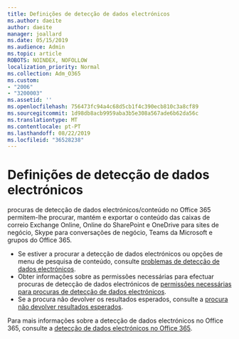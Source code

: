 ```yaml
---
title: Definições de detecção de dados electrónicos
ms.author: daeite
author: daeite
manager: joallard
ms.date: 05/15/2019
ms.audience: Admin
ms.topic: article
ROBOTS: NOINDEX, NOFOLLOW
localization_priority: Normal
ms.collection: Adm_O365
ms.custom:
- "2006"
- "3200003"
ms.assetid: ''
ms.openlocfilehash: 756473fc94a4c68d5cb1f4c390ecb810c3a8cf89
ms.sourcegitcommit: 1d98db8acb9959aba3b5e308a567ade6b62da56c
ms.translationtype: MT
ms.contentlocale: pt-PT
ms.lasthandoff: 08/22/2019
ms.locfileid: "36528238"
---
```

# <a name="ediscovery-settings"></a>Definições de detecção de dados electrónicos

procuras de detecção de dados electrónicos/conteúdo no Office 365 permitem-lhe procurar, mantém e exportar o conteúdo das caixas de correio Exchange Online, Online do SharePoint e OneDrive para sites de negócio, Skype para conversações de negócio, Teams da Microsoft e grupos do Office 365.

- Se estiver a procurar a detecção de dados electrónicos ou opções de menu de pesquisa de conteúdo, consulte [problemas de detecção de dados electrónicos](https://docs.microsoft.com/alchemyinsights/ediscovery-issues).
- Obter informações sobre as permissões necessárias para efectuar procuras de detecção de dados electrónicos de [permissões necessárias para procuras de detecção de dados electrónicos](https://docs.microsoft.com/alchemyinsights/permissions-required-for-ediscovery-searches).
- Se a procura não devolver os resultados esperados, consulte a [procura não devolver resultados esperados](https://docs.microsoft.com/alchemyinsights/search-not-returning-expected-results).

Para mais informações sobre a detecção de dados electrónicos no Office 365, consulte a [detecção de dados electrónicos no Office 365](https://docs.microsoft.com/office365/securitycompliance/ediscovery).
